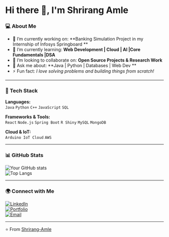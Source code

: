 # Hi there 👋, I'm Shrirang Amle

### 💻 About Me  
- 🔭 I’m currently working on: **Banking Simulation Project in my Internship of Infosys Springboard **  
- 🌱 I’m currently learning: **Web Development | Cloud | AI |Core Fundamentals |DSA**  
- 👯 I’m looking to collaborate on: **Open Source Projects & Research Work**  
- 💬 Ask me about: **Java | Python | Databases | Web Dev **  
- ⚡ Fun fact: *I love solving problems and building things from scratch!*  

---

### 🚀 Tech Stack
**Languages:**  
`Java` `Python` `C++` `JavaScript` `SQL`  

**Frameworks & Tools:**  
`React` `Node.js` `Spring Boot` `R Shiny` `MySQL` `MongoDB`  

**Cloud & IoT:**  
`Arduino IoT Cloud` `AWS`   

---

### 📊 GitHub Stats
![Your GitHub stats](https://github-readme-stats.vercel.app/api?username=Shrirang-Amle&show_icons=true&theme=tokyonight)  
![Top Langs](https://github-readme-stats.vercel.app/api/top-langs/?username=Shrirang-Amle&layout=compact&theme=tokyonight)

---

### 🌍 Connect with Me
[![LinkedIn](https://img.shields.io/badge/LinkedIn-blue?style=flat&logo=linkedin)](https://www.linkedin.com/in/shrirang-amle/)  
[![Portfolio](https://img.shields.io/badge/Portfolio-black?style=flat&logo=firefox)](https://shrirang-portfolio-pi.vercel.app/)  
[![Email](https://img.shields.io/badge/Email-red?style=flat&logo=gmail)](mailto:your.email@example.com)  

---
⭐️ From [Shrirang-Amle](https://github.com/Shrirang-Amle)

